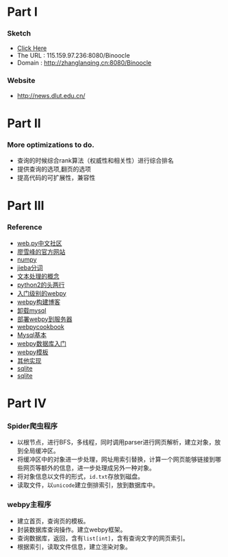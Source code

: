 
# Part I

### Sketch

- [Click Here](http://zhanglanqing.cn:8080/Binoocle)
- The URL : 115.159.97.236:8080/Binoocle
- Domain : http://zhanglanqing.cn:8080/Binoocle

### Website

- http://news.dlut.edu.cn/


# Part II 

### More optimizations to do.

- 查询的时候综合rank算法（权威性和相关性）进行综合排名
- 提供查询的选项,翻页的选项
- 提高代码的可扩展性，兼容性


# Part III

### Reference

- [web.py中文社区](http://www.zhihu.com/question/24226159)
- [廖雪峰的官方网站](http://www.liaoxuefeng.com/wiki/0014316089557264a6b348958f449949df42a6d3a2e542c000)
- [numpy](http://blog.csdn.net/hickai/article/details/23431843)
- [jieba分词](http://www.oschina.net/p/jieba/)
- [文本处理的概念](http://www.tuicool.com/articles/Q32Y3q)
- [python2的头两行](http://www.crifan.com/python_head_meaning_for_usr_bin_python_coding_utf-8/)
- [入门级别的webpy](http://www.oschina.net/question/5189_4306?fromerr=VLQo08xv)
- [webpy构建博客](http://blog.csdn.net/caleng/article/details/5712850)
- [卸载mysql](http://blog.sina.com.cn/s/blog_9f760b9d010129t8.html)
- [部署webpy到服务器](http://www.liaoxuefeng.com/article/0013738925109653a9f5fe0a82c4984ba8e8174b456d0ce000)
- [webpycookbook](http://doc.outofmemory.cn/python/webpy-cookbook/)
- [Mysql基本](http://www.cnblogs.com/BeginMan/p/3249472.html)
- [webpy数据库入门](http://www.liaoxuefeng.com/article/001373891312159987278f8f31248fd9ad8aca21a3f0e6b000)
- [webpy模板](http://www.jianshu.com/p/7817641efe8d)
- [其他实现](http://blog.csdn.net/napoay/article/details/51477586)
- [sqlite](http://www.yiibai.com/sqlite/sqlite_python.html)
- [sqlite](http://www.cnblogs.com/zibuyu/p/3564408.html)


# Part IV



### Spider爬虫程序

- 以根节点，进行BFS，多线程，同时调用parser进行网页解析，建立对象，放到全局缓冲区。
- 将缓冲区中的对象进一步处理，网址用索引替换，计算一个网页能够链接到哪些网页等额外的信息，进一步处理成另外一种对象。
- 将对象信息以文件的形式，```id.txt```存放到磁盘。
- 读取文件，以```unicode```建立倒排索引，放到数据库中。

### webpy主程序

- 建立首页，查询页的模板。
- 封装数据库查询操作。建立webpy框架。
- 查询数据库，返回，含有```list[int]```，含有查询文字的网页索引。
- 根据索引，读取文件信息，建立渲染对象。

